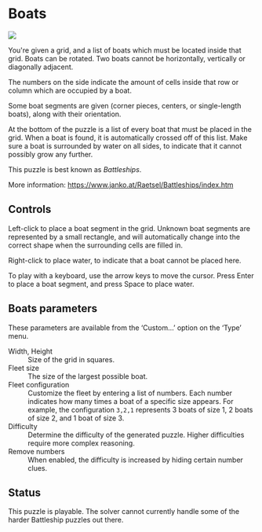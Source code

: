 # Boats

![](https://raw.githubusercontent.com/x-sheep/puzzles-unreleased/master/docs/img/boats.png)

You're given a grid, and a list of boats which must be located inside that grid. Boats can be rotated. Two boats cannot be horizontally, vertically or diagonally adjacent.

The numbers on the side indicate the amount of cells inside that row or column which are occupied by a boat.

Some boat segments are given (corner pieces, centers, or single-length boats), along with their orientation.

At the bottom of the puzzle is a list of every boat that must be placed in the grid. When a boat is found, it is automatically crossed off of this list. Make sure a boat is surrounded by water on all sides, to indicate that it cannot possibly grow any further.

This puzzle is best known as _Battleships_.

More information: https://www.janko.at/Raetsel/Battleships/index.htm

## Controls

Left-click to place a boat segment in the grid. Unknown boat segments are represented by a small rectangle, and will automatically change into the correct shape when the surrounding cells are filled in.

Right-click to place water, to indicate that a boat cannot be placed here.

To play with a keyboard, use the arrow keys to move the cursor. Press Enter to place a boat segment, and press Space to place water.

## Boats parameters

These parameters are available from the ‘Custom…’ option on the ‘Type’ menu.

<dl>
	<dt>Width, Height</dt>
	<dd>Size of the grid in squares.</dd>
	<dt>Fleet size</dt>
	<dd>The size of the largest possible boat.</dd>
	<dt>Fleet configuration</dt>
	<dd>Customize the fleet by entering a list of numbers. Each number indicates how many times a boat of a specific size appears. For example, the configuration <code>3,2,1</code> represents 3 boats of size 1, 2 boats of size 2, and 1 boat of size 3.</dd>
	<dt>Difficulty</dt>
	<dd>Determine the difficulty of the generated puzzle. Higher difficulties require more complex reasoning.</dd>
	<dt>Remove numbers</dt>
	<dd>When enabled, the difficulty is increased by hiding certain number clues.</dd>
</dl>

## Status

This puzzle is playable. The solver cannot currently handle some of the harder Battleship puzzles out there.
